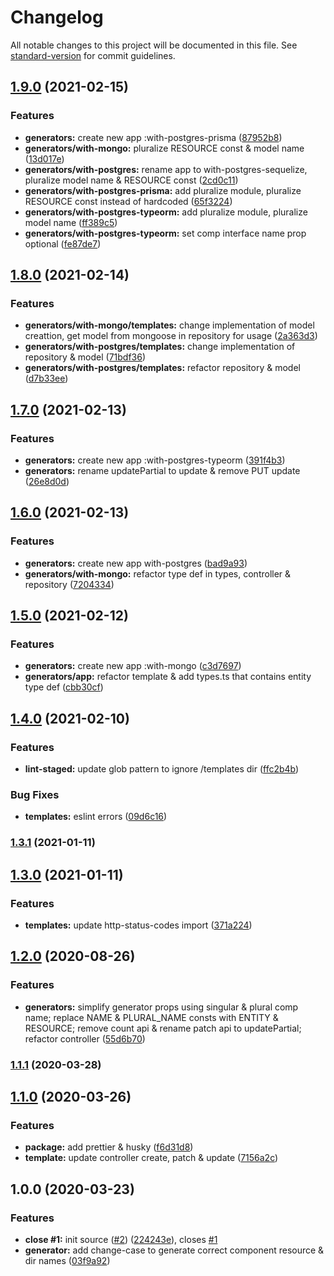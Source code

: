 # Changelog

All notable changes to this project will be documented in this file. See [standard-version](https://github.com/conventional-changelog/standard-version) for commit guidelines.

## [1.9.0](https://github.com/boringcodes/create-service-component/compare/v1.8.0...v1.9.0) (2021-02-15)

### Features

- **generators:** create new app :with-postgres-prisma ([87952b8](https://github.com/boringcodes/create-service-component/commit/87952b820477d1b1ab14824cab1a68203d17b9ee))
- **generators/with-mongo:** pluralize RESOURCE const & model name ([13d017e](https://github.com/boringcodes/create-service-component/commit/13d017e5ce70e1d07b55024be987ad5e90d14591))
- **generators/with-postgres:** rename app to with-postgres-sequelize, pluralize model name & RESOURCE const ([2cd0c11](https://github.com/boringcodes/create-service-component/commit/2cd0c11a8d37840840c7769e8f909e43f5aadf03))
- **generators/with-postgres-prisma:** add pluralize module, pluralize RESOURCE const instead of hardcoded ([65f3224](https://github.com/boringcodes/create-service-component/commit/65f3224bdf01e30784c46be913418041d4e05322))
- **generators/with-postgres-typeorm:** add pluralize module, pluralize model name ([ff389c5](https://github.com/boringcodes/create-service-component/commit/ff389c567da9bb259d38a7099bcae7dd5b6b63a4))
- **generators/with-postgres-typeorm:** set comp interface name prop optional ([fe87de7](https://github.com/boringcodes/create-service-component/commit/fe87de7999327ffdcea9b303e4982b784e19cac7))

## [1.8.0](https://github.com/boringcodes/create-service-component/compare/v1.7.0...v1.8.0) (2021-02-14)

### Features

- **generators/with-mongo/templates:** change implementation of model creattion, get model from mongoose in repository for usage ([2a363d3](https://github.com/boringcodes/create-service-component/commit/2a363d3db1f25467ee8b98b328a3644f545495c4))
- **generators/with-postgres/templates:** change implementation of repository & model ([71bdf36](https://github.com/boringcodes/create-service-component/commit/71bdf3627d916c1e8d0c35af57db300d6b8af00e))
- **generators/with-postgres/templates:** refactor repository & model ([d7b33ee](https://github.com/boringcodes/create-service-component/commit/d7b33ee13e083d614fde50bddcc3c238010cc6c0))

## [1.7.0](https://github.com/boringcodes/create-service-component/compare/v1.6.0...v1.7.0) (2021-02-13)

### Features

- **generators:** create new app :with-postgres-typeorm ([391f4b3](https://github.com/boringcodes/create-service-component/commit/391f4b310be9caeee5d3961d2d34e32dca2771ce))
- **generators:** rename updatePartial to update & remove PUT update ([26e8d0d](https://github.com/boringcodes/create-service-component/commit/26e8d0d4a125a754471e0b95a863f8afabab6a7f))

## [1.6.0](https://github.com/boringcodes/create-service-component/compare/v1.5.0...v1.6.0) (2021-02-13)

### Features

- **generators:** create new app with-postgres ([bad9a93](https://github.com/boringcodes/create-service-component/commit/bad9a933b9839736f021ca5f25bdedf43e0ec0c9))
- **generators/with-mongo:** refactor type def in types, controller & repository ([7204334](https://github.com/boringcodes/create-service-component/commit/720433444c0e09d4220656d1b6f614e466f54621))

## [1.5.0](https://github.com/boringcodes/create-service-component/compare/v1.4.0...v1.5.0) (2021-02-12)

### Features

- **generators:** create new app :with-mongo ([c3d7697](https://github.com/boringcodes/create-service-component/commit/c3d7697d02fa7777747a8c91c15fd1f95e591500))
- **generators/app:** refactor template & add types.ts that contains entity type def ([cbb30cf](https://github.com/boringcodes/create-service-component/commit/cbb30cf87a1c5e8d6ed0bda8ec5853ed0aec7417))

## [1.4.0](https://github.com/boringcodes/create-service-component/compare/v1.3.1...v1.4.0) (2021-02-10)

### Features

- **lint-staged:** update glob pattern to ignore /templates dir ([ffc2b4b](https://github.com/boringcodes/create-service-component/commit/ffc2b4b46f72c3588f3e605094eeb62eb60dc2d6))

### Bug Fixes

- **templates:** eslint errors ([09d6c16](https://github.com/boringcodes/create-service-component/commit/09d6c16917c1cffbc3a8c77089ca655fc3816528))

### [1.3.1](https://github.com/boringcodes/create-service-component/compare/v1.3.0...v1.3.1) (2021-01-11)

## [1.3.0](https://github.com/boringcodes/create-service-component/compare/v1.2.0...v1.3.0) (2021-01-11)

### Features

- **templates:** update http-status-codes import ([371a224](https://github.com/boringcodes/create-service-component/commit/371a2244bc857371b16804d7cf9d563c672cf1e7))

## [1.2.0](https://github.com/boringcodes/create-service-component/compare/v1.1.1...v1.2.0) (2020-08-26)

### Features

- **generators:** simplify generator props using singular & plural comp name; replace NAME & PLURAL_NAME consts with ENTITY & RESOURCE; remove count api & rename patch api to updatePartial; refactor controller ([55d6b70](https://github.com/boringcodes/create-service-component/commit/55d6b700df9ca5e21e495c71782df8aa7c890868))

### [1.1.1](https://github.com/boringcodes/create-service-component/compare/v1.1.0...v1.1.1) (2020-03-28)

## [1.1.0](https://github.com/boringcodes/create-service-component/compare/v1.0.0...v1.1.0) (2020-03-26)

### Features

- **package:** add prettier & husky ([f6d31d8](https://github.com/boringcodes/create-service-component/commit/f6d31d8e17fd68f49908aad35ff0124acf951569))
- **template:** update controller create, patch & update ([7156a2c](https://github.com/boringcodes/create-service-component/commit/7156a2c25a604eed62ff9d29d7c4b335a5beca5b))

## 1.0.0 (2020-03-23)

### Features

- **close #1:** init source ([#2](https://github.com/boringcodes/create-service-component/issues/2)) ([224243e](https://github.com/boringcodes/create-service-component/commit/224243e3094769880b7a62d0677c9c56cffff064)), closes [#1](https://github.com/boringcodes/create-service-component/issues/1)
- **generator:** add change-case to generate correct component resource & dir names ([03f9a92](https://github.com/boringcodes/create-service-component/commit/03f9a927b37e5d8d2b5d8117c4bcb911879c59da))
